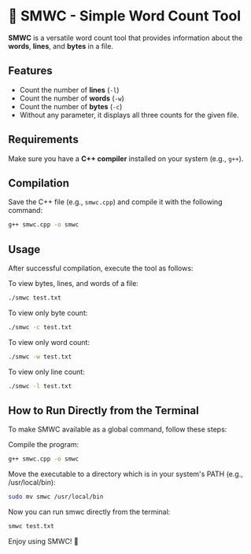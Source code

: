 # 📝 SMWC - Simple Word Count Tool  

**SMWC** is a versatile word count tool that provides information about the **words**, **lines**, and **bytes** in a file.  

## Features  
- Count the number of **lines** (`-l`)  
- Count the number of **words** (`-w`)  
- Count the number of **bytes** (`-c`)  
- Without any parameter, it displays all three counts for the given file.  

## Requirements  
Make sure you have a **C++ compiler** installed on your system (e.g., `g++`).  

## Compilation  
Save the C++ file (e.g., `smwc.cpp`) and compile it with the following command:  
```bash
g++ smwc.cpp -o smwc
```
## Usage
After successful compilation, execute the tool as follows:

To view bytes, lines, and words of a file:

```bash
./smwc test.txt
```
To view only byte count:

```bash
./smwc -c test.txt
```
To view only word count:

```bash
./smwc -w test.txt
```
To view only line count:

```bash
./smwc -l test.txt
```
## How to Run Directly from the Terminal
To make SMWC available as a global command, follow these steps:

Compile the program:

```bash
g++ smwc.cpp -o smwc
```
Move the executable to a directory which is in your system's PATH (e.g., /usr/local/bin):

```bash
sudo mv smwc /usr/local/bin
```
Now you can run smwc directly from the terminal:

```bash
smwc test.txt
```
Enjoy using SMWC! 🎉